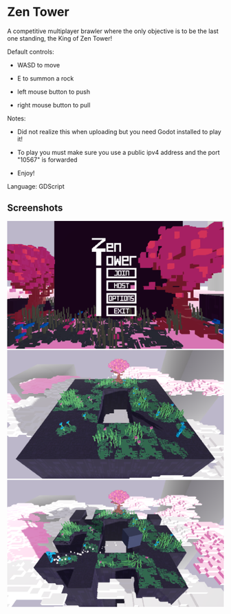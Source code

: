 # Zen Tower

A competitive multiplayer brawler where the only objective is to be the last one standing, the King of Zen Tower!

Default controls:

- WASD to move

- E to summon a rock

- left mouse button to push

- right mouse button to pull

Notes:

  - Did not realize this when uploading but you need Godot installed to play it!

   - To play you must make sure you use a public ipv4 address and the port "10567" is forwarded

   - Enjoy!

Language: GDScript

## Screenshots

![Screenshot](Screenshots/main_menu.png)
![Screenshot](Screenshots/game_start.png)
![Screenshot](Screenshots/game_pushing.png)
